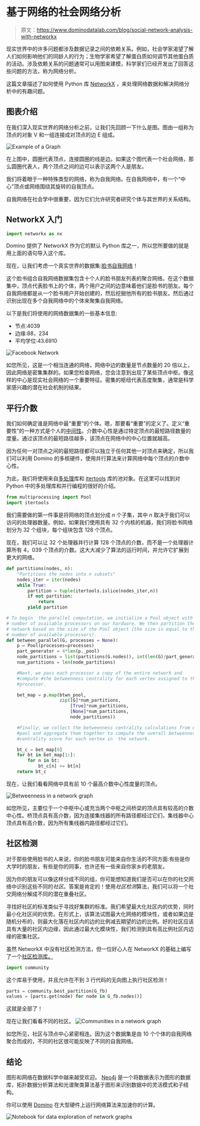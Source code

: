# 基于网络的社会网络分析

> 原文：<https://www.dominodatalab.com/blog/social-network-analysis-with-networkx>

现实世界中的许多问题都涉及数据记录之间的依赖关系。例如，社会学家渴望了解人们如何影响他们的同龄人的行为；生物学家希望了解蛋白质如何调节其他蛋白质的活动。涉及依赖关系的问题通常可以用图来建模，科学家们已经开发出了回答这些问题的方法，称为网络分析。

这篇文章描述了如何使用 Python 库 [NetworkX](https://networkx.github.io/) ，来处理网络数据和解决网络分析中的有趣问题。

## 图表介绍

在我们深入现实世界的网络分析之前，让我们先回顾一下什么是图。图由一组称为顶点的对象 V 和一组连接成对顶点的边 E 组成。

![Example of a Graph](img/b1b9261f43e192adbbda0a161f74d541.png)

在上图中，圆圈代表顶点，连接圆圈的线是边。如果这个图代表一个社会网络，那么圆圈代表人，两个顶点之间的边可以表示这两个人是朋友。

我们将着眼于一种特殊类型的网络，称为自我网络。在自我网络中，有一个“中心”顶点或网络围绕其旋转的自我顶点。

自我网络在社会学中很重要，因为它们允许研究者研究个体与其世界的关系结构。

## NetworkX 入门

```py
import networkx as nx
```

Domino 提供了 NetworkX 作为它的默认 Python 库之一，所以您所要做的就是用上面的语句导入这个库。

现在，让我们考虑一个真实世界的数据集:[脸书自我网络](https://snap.stanford.edu/data/egonets-Facebook.html)！

这个脸书组合自我网络数据集包含十个人的脸书朋友列表的聚合网络。在这个数据集中，顶点代表脸书上的个体，两个用户之间的边意味着他们是脸书的朋友。每个自我网络都是从一个脸书用户开始创建的，然后挖掘他所有的脸书朋友。然后通过识别出现在多个自我网络中的个体来聚集自我网络。

以下是我们将使用的网络数据集的一些基本信息:

*   节点:4039
*   边缘:88，234
*   平均学位:43.6910

![Facebook Network](img/1ae047eedfac6ba2b43b7bb42a49d7b9.png)

如您所见，这是一个相当连通的网络，网络中边的数量是节点数量的 20 倍以上，因此网络是密集集群的。如果您检查网络，您会注意到出现了某些顶点中枢。像这样的中心是现实社会网络的一个重要特征。密集的枢纽代表高度聚集，通常是科学家感兴趣的潜在社会机制的结果。

## 平行介数

我们如何确定谁是网络中最“重要”的个体。嗯，那要看“重要”的定义了。定义“重要性”的一种方式是个人的[中间性](https://en.wikipedia.org/wiki/Betweenness_centrality)。介数中心性是通过特定顶点的最短路径数量的度量。通过该顶点的最短路径越多，该顶点在网络中的中心位置就越高。

因为任何一对顶点之间的最短路径都可以独立于任何其他一对顶点来确定，所以我们可以利用 Domino 的多核硬件，使用并行算法来计算网络中每个顶点的介数中心性。

为此，我们将使用来自[多处理](https://docs.python.org/2/library/multiprocessing.html)库和 [itertools](https://docs.python.org/2/library/itertools.html) 库的池对象。在这里可以找到对 Python 中的多处理库和并行编程的很好的介绍。

```py
from multiprocessing import Pool
import itertools
```

我们需要做的第一件事是将网络的顶点划分成 *n* 个子集，其中 *n* 取决于我们可以访问的处理器数量。例如，如果我们使用具有 32 个内核的机器，我们将脸书网络划分为 32 个组块，每个组块包含 128 个顶点。

现在，我们可以让 32 个处理器并行计算 128 个顶点的介数，而不是一个处理器计算所有 4，039 个顶点的介数。这大大减少了算法的运行时间，并允许它扩展到更大的网络。

```py
def partitions(nodes, n):
    "Partitions the nodes into n subsets"
    nodes_iter = iter(nodes)
    while True:
        partition = tuple(itertools.islice(nodes_iter,n))
        if not partition:
            return
        yield partition

# To begin  the parallel computation, we initialize a Pool object with the
# number of available processors on our hardware. We then partition the
# network based on the size of the Pool object (the size is equal to the 
# number of available processors). 
def between_parallel(G, processes = None):
    p = Pool(processes=processes)
    part_generator = 4*len(p._pool)
    node_partitions = list(partitions(G.nodes(), int(len(G)/part_generator)))
    num_partitions = len(node_partitions)

    #Next, we pass each processor a copy of the entire network and 
    #compute #the betweenness centrality for each vertex assigned to the 
    #processor.

    bet_map = p.map(btwn_pool,
                    zip([G]*num_partitions,
                        [True]*num_partitions,
                        [None]*num_partitions,
                        node_partitions))

    #Finally, we collect the betweenness centrality calculations from each 
    #pool and aggregate them together to compute the overall betweenness 
    #centrality score for each vertex in  the network.

    bt_c = bet_map[0]
    for bt in bet_map[1:]:
        for n in bt:
            bt_c[n] += bt[n]
    return bt_c
```

现在，让我们看看网络中具有前 10 个最高介数中心性度量的顶点。

![Betweenness in a network graph](img/fc22161451c5824a7323c2d6fd6135b0.png)

如您所见，主要位于一个中枢中心或充当两个中枢之间桥梁的顶点具有较高的介数中心性。桥顶点具有高介数，因为连接集线器的所有路径都经过它们，集线器中心顶点具有高介数，因为所有集线器内路径都经过它们。

## 社区检测

对于那些使用脸书的人来说，你的脸书朋友可能来自你生活的不同方面:有些是你大学时的朋友，有些是你的同事，也许还有一些来自你家乡的老朋友。

因为你的朋友可以像这样分成不同的组，你可能想知道我们是否可以在你的社交网络中识别这些不同的*社区*。答案是肯定的！使用*社区检测*算法，我们可以将一个社交网络分解成不同的潜在重叠社区。

寻找好社区的标准类似于寻找好集群的标准。我们希望最大化社区内的优势，同时最小化社区间的优势。在形式上，该算法试图最大化网络的模块性，或者如果边是随机分布的，则最大化落在社区内的边的比例减去期望的边的比例。好的社区应该具有大量的社区内边缘，因此通过最大化模块性，我们检测到具有高比例社区内边缘的密集社区。

虽然 NetworkX 中没有社区检测方法，但一位好心人在 NetworkX 的基础上编写了一个[社区检测库。](https://python-louvain.readthedocs.io/en/latest/api.html)

```py
import community
```

这个库易于使用，并且允许在不到 3 行代码的无向图上执行社区检测！

```py
parts = community.best_partition(G_fb)
values = [parts.get(node) for node in G_fb.nodes()]
```

这就是全部了！

现在让我们看看不同的社区。
![Communities in a network graph](img/812fb27c0b7f175942c5c69653886f1b.png)

如您所见，社区与顶点中心紧密相连。因为这个数据集是由 10 个个体的自我网络聚合而成的，不同的社区很可能反映了不同的自我网络。

## 结论

图形和网络在数据科学中越来越受欢迎。 [Neo4j](http://neo4j.com/) 是一个将数据表示为图形的数据库，拓扑数据分析算法和光谱聚类算法基于图形来识别数据中的灵活模式和子结构。

你可以使用 [Domino](https://www.dominodatalab.com/product/domino-data-science-platform/) 在大型硬件上运行网络算法来加速你的计算。

![Notebook for data exploration of network graphs ](img/8313124b665cb923a8b419ffc3c44b12.png)
